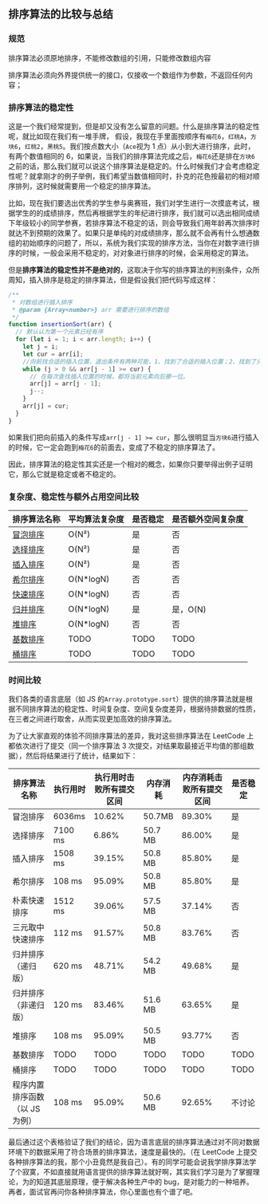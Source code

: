 ## 排序算法的比较与总结

### 规范

排序算法必须原地排序，不能修改数组的引用，只能修改数组内容

排序算法必须向外界提供统一的接口，仅接收一个数组作为参数，不返回任何内容；

### 排序算法的稳定性

这是一个我们经常提到，但是却又没有怎么留意的问题。什么是排序算法的稳定性呢，就比如现在我们有一堆手牌，
假设，我现在手里面按顺序有`梅花6`，`红桃A`，`方块6`，`红桃2`，`黑桃5`。我们按点数大小（`Ace`视为 1 点）从小到大进行排序，此时，有两个数值相同的 6，如果说，当我们的排序算法完成之后，`梅花6`还是排在`方块6`之前的话，那么我们就可以说这个排序算法是稳定的。什么时候我们才会考虑稳定性呢？就拿刚才的例子举例，我们希望当数值相同时，扑克的花色按最初的相对顺序排列，这时候就需要用一个稳定的排序算法。

比如，现在我们要选出优秀的学生参与奥赛班，我们对学生进行一次摸底考试，根据学生的的成绩排序，然后再根据学生的年纪进行排序，我们就可以选出相同成绩下年级较小的同学参赛，若排序算法不稳定的话，则会导致我们用年龄再次排序时就达不到预期的效果了。如果只是单纯的对成绩排序，那么就不会再有什么想通数组的初始顺序的问题了，所以，系统为我们实现的排序方法，当你在对数字进行排序的时候，一般会采用不稳定的，对对象进行排序的时候，会采用稳定的算法。

但是**排序算法的稳定性并不是绝对的**，这取决于你写的排序算法的判别条件，众所周知，插入排序是稳定的排序算法，但是假设我们把代码写成这样：

```js {11}
/**
 * 对数组进行插入排序
 * @param {Array<number>} arr 需要进行排序的数组
 */
function insertionSort(arr) {
  // 默认认为第一个元素已经有序
  for (let i = 1; i < arr.length; i++) {
    let j = i;
    let cur = arr[i];
    //向前找合适的插入位置，退出条件有两种可能，1、找到了合适的插入位置；2、找到了头了
    while (j > 0 && arr[j - 1] >= cur) {
      // 在每次查找插入位置的时候，都将当前元素向后挪一位。
      arr[j] = arr[j - 1];
      j--;
    }
    arr[j] = cur;
  }
}
```

如果我们把向前插入的条件写成`arr[j - 1] >= cur`，那么很明显当`方块6`进行插入的时候，它一定会跑到`梅花6`的前面去，变成了不稳定的排序算法了。

因此，排序算法的稳定性其实还是一个相对的概念，如果你只要举得出例子证明它，那么它就是稳定或者不稳定的。

### 复杂度、稳定性与额外占用空间比较

| 排序算法名称                                   | 平均算法复杂度 | 是否稳定 | 是否额外空间复杂度 |
| ---------------------------------------------- | -------------- | -------- | ------------------ |
| [冒泡排序](/data-structure/sort/bubbleSort)    | O(N²)          | 是       | 否                 |
| [选择排序](/data-structure/sort/selectionSort) | O(N²)          | 是       | 否                 |
| [插入排序](/data-structure/sort/insertionSort) | O(N²)          | 是       | 否                 |
| [希尔排序](/data-structure/sort/shellSort)     | O(N\*logN)     | 否       | 否                 |
| [快速排序](/data-structure/sort/quickSort)     | O(N\*logN)     | 否       | 否                 |
| [归并排序](/data-structure/sort/mergeSort)     | O(N\*logN)     | 是       | 是，O(N)           |
| [堆排序](/data-structure/sort/heapSort)        | O(N\*logN)     | 否       | 否                 |
| [基数排序](/data-structure/sort/radixSort)     | TODO           | TODO     | TODO               |
| [桶排序 ](/data-structure/sort/bucketSort)     | TODO           | TODO     | TODO               |

### 时间比较

我们各类的语言底层（如 JS 的`Array.prototype.sort`）提供的排序算法就是根据不同排序算法的稳定性、时间复杂度、空间复杂度差异，根据待排数据的性质，在三者之间进行取舍，从而实现更加高效的排序算法。

为了让大家直观的体验不同排序算法的差异，我对这些排序算法在 LeetCode 上都依次进行了提交（同一个排序算法 3 次提交，对结果取最接近平均值的那组数据），然后将结果进行了统计，结果如下：

| 排序算法名称                   | 执行用时 | 执行用时击败所有提交区间 | 内存消耗 | 内存消耗击败所有提交区间 | 是否稳定 |
| ------------------------------ | -------- | ------------------------ | -------- | ------------------------ | -------- |
| 冒泡排序                       | 6036ms   | 10.62%                   | 50.7MB   | 89.30%                   | 是       |
| 选择排序                       | 7100 ms  | 6.86%                    | 50.7 MB  | 86.00%                   | 是       |
| 插入排序                       | 1508 ms  | 39.15%                   | 50.8 MB  | 85.80%                   | 是       |
| 希尔排序                       | 108 ms   | 95.09%                   | 50.8 MB  | 85.80%                   | 是       |
| 朴素快速排序                   | 1512 ms  | 39.06%                   | 57.5 MB  | 37.14%                   | 否       |
| 三元取中快速排序               | 112 ms   | 91.57%                   | 50.8 MB  | 83.76%                   | 否       |
| 归并排序（递归版）             | 620 ms   | 48.71%                   | 54.2 MB  | 49.68%                   | 是       |
| 归并排序（非递归版）           | 120 ms   | 83.46%                   | 51.6 MB  | 63.65%                   | 是       |
| 堆排序                         | 108 ms   | 95.09%                   | 50.5 MB  | 93.77%                   | 否       |
| 基数排序                       | TODO     | TODO                     | TODO     | TODO                     | TODO     |
| 桶排序                         | TODO     | TODO                     | TODO     | TODO                     | TODO     |
| 程序内置排序函数（以 JS 为例） | 108 ms   | 95.09%                   | 50.6 MB  | 92.65%                   | 不讨论   |

最后通过这个表格验证了我们的结论，因为语言底层的排序算法通过对不同对数据环境下的数据采用了符合场景的排序算法，速度是最快的。（在 LeetCode 上提交各种排序算法的我，那个小丑竟然是我自己）。有的同学可能会说我学排序算法学了个寂寞，不如直接就用语言提供的排序算法就好啊，其实我们学习是为了掌握理论，为的知道其底层原理，便于解决各种生产中的 bug，是对能力的一种培养。再者，面试官再问你各种排序算法，你心里面也有个谱了吧。
